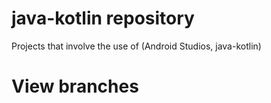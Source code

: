 # java-kotlin repository
Projects that involve the use of (Android Studios, java-kotlin)
# View branches
